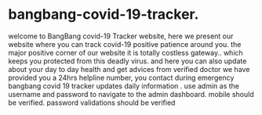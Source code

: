 # bangbang-covid-19-tracker.
welcome to BangBang covid-19 Tracker website, here we present our website where you can track covid-19 positive patience around you.
the major positive corner of our website it is totally costless gateway.. which keeps you protected from this deadly virus.
and here you can also update about your day to day health and get advices from verified doctor
we have provided you a 24hrs helpline number, you contact during emergency
bangbang covid 19 tracker updates daily information .
use admin as the username and password to navigate to the admin dashboard.
mobile should be verified.
password validations should be verified

